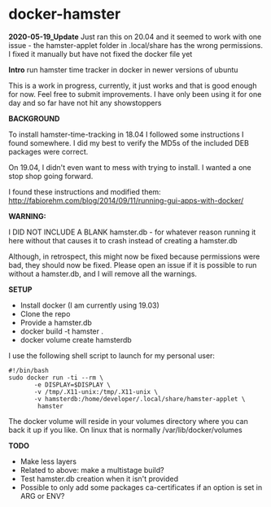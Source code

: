 # docker-hamster

**2020-05-19_Update**
Just ran this on 20.04 and it seemed to work with one issue - the hamster-applet folder in .local/share has the wrong permissions.  I fixed it manually but have not fixed the docker file yet

**Intro**
run hamster time tracker in docker in newer versions of ubuntu

This is a work in progress, currently, it just works and that is good enough for now.  Feel free to submit improvements.  I have only been using it for one day and so far have not hit any showstoppers

**BACKGROUND**

To install hamster-time-tracking in 18.04 I followed some instructions I found somewhere.  I did my best to verify the MD5s of the included DEB packages were correct. 

On 19.04, I didn't even want to mess with trying to install.  I wanted a one stop shop going forward.  

I found these instructions and modified them:
http://fabiorehm.com/blog/2014/09/11/running-gui-apps-with-docker/

**WARNING:**

I DID NOT INCLUDE A BLANK hamster.db - for whatever reason running it here without that causes it to crash instead of creating a hamster.db  

Although, in retrospect, this might now be fixed because permissions were bad, they should now be fixed.  Please open an issue if it is possible to run without a hamster.db, and I will remove all the warnings.

**SETUP**

- Install docker (I am currently using 19.03)
- Clone the repo
- Provide a hamster.db
- docker build -t hamster . 
- docker volume create hamsterdb

I use the following shell script to launch for my personal user:
```
#!/bin/bash
sudo docker run -ti --rm \
       -e DISPLAY=$DISPLAY \
       -v /tmp/.X11-unix:/tmp/.X11-unix \
       -v hamsterdb:/home/developer/.local/share/hamster-applet \
        hamster
```
The docker volume will reside in your volumes directory where you can back it up if you like.  On linux that is normally /var/lib/docker/volumes

**TODO**

- Make less layers
- Related to above: make a multistage build?
- Test hamster.db creation when it isn't provided
- Possible to only add some packages ca-certificates if an option is set in ARG or ENV?
